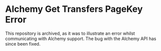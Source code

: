 # Alchemy Get Transfers PageKey Error

This repository is archived, as it was to illustrate an error whilst communicating with Alchemy support. The bug with the Alchemy API has since been fixed.
